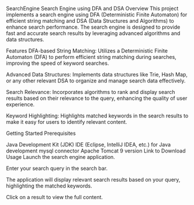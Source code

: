 SearchEngine
Search Engine using DFA and DSA
Overview
This project implements a search engine using DFA (Deterministic Finite Automaton) for efficient string matching and DSA (Data Structures and Algorithms) to enhance search performance. The search engine is designed to provide fast and accurate search results by leveraging advanced algorithms and data structures.

Features
DFA-based String Matching: Utilizes a Deterministic Finite Automaton (DFA) to perform efficient string matching during searches, improving the speed of keyword searches.

Advanced Data Structures: Implements data structures like Trie, Hash Map, or any other relevant DSA to organize and manage search data effectively.

Search Relevance: Incorporates algorithms to rank and display search results based on their relevance to the query, enhancing the quality of user experience.

Keyword Highlighting: Highlights matched keywords in the search results to make it easy for users to identify relevant content.

Getting Started
Prerequisites

Java Development Kit (JDK) 
IDE (Eclipse, IntelliJ IDEA, etc.) for Java development
mysql connector
Apache Tomcat 9 version Link to Download
Usage
Launch the search engine application.

Enter your search query in the search bar.

The application will display relevant search results based on your query, highlighting the matched keywords.

Click on a result to view the full content.
